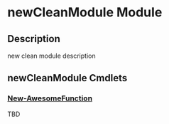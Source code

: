 ﻿---
Module Name: newCleanModule
Module Guid: b9be5c6e-2a05-4bff-b26d-461f5087fdde
Download Help Link: https://www.github/Psymon/newCleanModule/release/newCleanModule/docs/newCleanModule.md
Help Version: 0.0.1
Locale: en-US
---

# newCleanModule Module
## Description
new clean module description

## newCleanModule Cmdlets
### [New-AwesomeFunction](New-AwesomeFunction.md)
TBD


